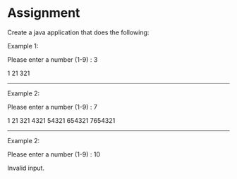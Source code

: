 # Assignment

Create a java application that does the following:

Example 1:

Please enter a number (1-9) : 3

1
21
321

---------------------------------------------------

Example 2:

Please enter a number (1-9) : 7

1
21
321
4321
54321
654321
7654321

---------------------------------------------------

Example 2:

Please enter a number (1-9) : 10

Invalid input.

